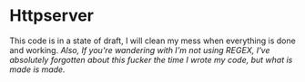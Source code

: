 # Httpserver
This code is in a state of draft, I will clean my mess when everything is done and working.
*Also, If you're wandering with I'm not using REGEX, I've absolutely forgotten about this fucker the time I wrote my code, but what is made is made.*
